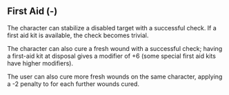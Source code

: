 ## First Aid (-)

The character can stabilize a disabled target with a successful check. If a
first aid kit is available, the check becomes trivial.

The character can also cure a fresh wound with a successful check; having a
first-aid kit at disposal gives a modifier of +6 (some special first aid kits
have higher modifiers). 

The user can also cure more fresh wounds on the same character, applying a -2
penalty to for each further wounds cured.
